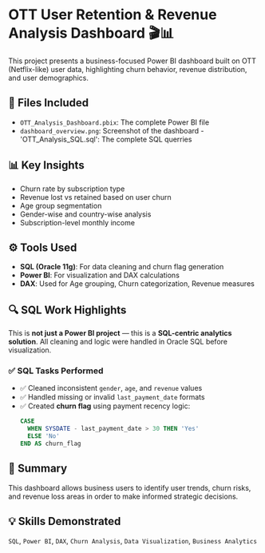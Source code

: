 # OTT User Retention & Revenue Analysis Dashboard 🎬📊

This project presents a business-focused Power BI dashboard built on OTT (Netflix-like) user data, highlighting churn behavior, revenue distribution, and user demographics.

## 📁 Files Included
- `OTT_Analysis_Dashboard.pbix`: The complete Power BI file
- `dashboard_overview.png`: Screenshot of the dashboard
-'OTT_Analysis_SQL.sql': The complete SQL querries

## 📊 Key Insights
- Churn rate by subscription type
- Revenue lost vs retained based on user churn
- Age group segmentation
- Gender-wise and country-wise analysis
- Subscription-level monthly income

## ⚙️ Tools Used
- **SQL (Oracle 11g)**: For data cleaning and churn flag generation
- **Power BI**: For visualization and DAX calculations
- **DAX**: Used for Age grouping, Churn categorization, Revenue measures
## 🔍 SQL Work Highlights

This is **not just a Power BI project** — this is a **SQL-centric analytics solution**. All cleaning and logic were handled in Oracle SQL before visualization.

### ✅ SQL Tasks Performed

- ✅ Cleaned inconsistent `gender`, `age`, and `revenue` values
- ✅ Handled missing or invalid `last_payment_date` formats
- ✅ Created **churn flag** using payment recency logic:
  ```sql
  CASE 
    WHEN SYSDATE - last_payment_date > 30 THEN 'Yes'
    ELSE 'No'
  END AS churn_flag
  
## 📌 Summary
This dashboard allows business users to identify user trends, churn risks, and revenue loss areas in order to make informed strategic decisions.

## 💡 Skills Demonstrated
`SQL`, `Power BI`, `DAX`, `Churn Analysis`, `Data Visualization`, `Business Analytics`

